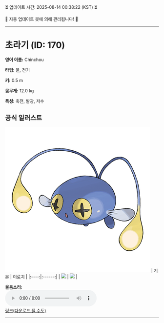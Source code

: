 
⏳ 업데이트 시간: 2025-08-14 00:38:22 (KST) ⏳

🤖 자동 업데이트 봇에 의해 관리됩니다! 🤖

---

# 초라기 (ID: 170)
**영어 이름:** Chinchou

**타입:** 물, 전기

**키:** 0.5 m

**몸무게:** 12.0 kg

**특성:** 축전, 발광, 저수

## 공식 일러스트
![](https://raw.githubusercontent.com/PokeAPI/sprites/master/sprites/pokemon/other/official-artwork/170.png)
| 기본 | 이로치 |
|:----:|:------:|
| <img src="http://play.pokemonshowdown.com/sprites/ani/chinchou.gif" width="200"> | <img src="http://play.pokemonshowdown.com/sprites/ani-shiny/chinchou.gif" width="200"> |

**울음소리:**<br><audio controls src="https://raw.githubusercontent.com/PokeAPI/cries/main/cries/pokemon/latest/170.ogg"></audio><br> [링크(다운로드 될 수도)](https://raw.githubusercontent.com/PokeAPI/cries/main/cries/pokemon/latest/170.ogg)


---
